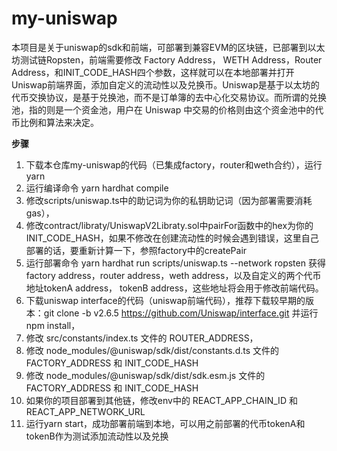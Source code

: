 # my-uniswap
本项目是关于uniswap的sdk和前端，可部署到兼容EVM的区块链，已部署到以太坊测试链Ropsten，前端需要修改 Factory Address， WETH Address，Router Address，和INIT_CODE_HASH四个参数，这样就可以在本地部署并打开Uniswap前端界面，添加自定义的流动性以及兑换币。Uniswap是基于以太坊的代币交换协议，是基于兑换池，而不是订单簿的去中心化交易协议。而所谓的兑换池，指的则是一个资金池，用户在 Uniswap 中交易的价格则由这个资金池中的代币比例和算法来决定。 

**步骤**

1. 下载本仓库my-uniswap的代码（已集成factory，router和weth合约），运行 yarn
2. 运行编译命令 yarn hardhat compile
3. 修改scripts/uniswap.ts中的助记词为你的私钥助记词（因为部署需要消耗gas），
4. 修改contract/libraty/UniswapV2Libraty.sol中pairFor函数中的hex为你的INIT_CODE_HASH，如果不修改在创建流动性的时候会遇到错误，这里自己部署的话，要重新计算一下，参照factory中的createPair
5. 运行部署命令 yarn hardhat run scripts/uniswap.ts --network ropsten 获得factory address，router address，weth address，以及自定义的两个代币地址tokenA address， tokenB address，这些地址将会用于修改前端代码。
6. 下载uniswap interface的代码（uniswap前端代码），推荐下载较早期的版本：git clone -b v2.6.5 https://github.com/Uniswap/interface.git 并运行npm install，
7. 修改 src/constants/index.ts 文件的 ROUTER_ADDRESS，
8. 修改 node_modules/@uniswap/sdk/dist/constants.d.ts 文件的 FACTORY_ADDRESS 和 INIT_CODE_HASH
9. 修改 node_modules/@uniswap/sdk/dist/sdk.esm.js 文件的 FACTORY_ADDRESS 和 INIT_CODE_HASH
10. 如果你的项目部署到其他链，修改env中的 REACT_APP_CHAIN_ID 和 REACT_APP_NETWORK_URL
11. 运行yarn start，成功部署前端到本地，可以用之前部署的代币tokenA和tokenB作为测试添加流动性以及兑换

